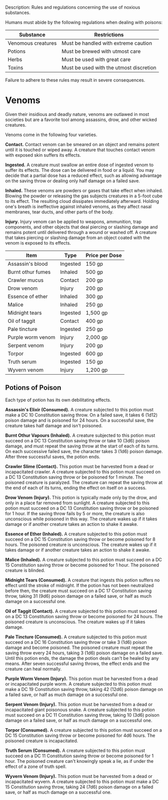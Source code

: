 Description: Rules and regulations concerning the use of noxious substances.

Humans must abide by the following regulations when dealing with poisons:

| Substance | Restrictions |
|-----------|--------------|
| Venomous creatures | Must be handled with extreme caution |
| Potions | Must be brewed with utmost care |
| Herbs | Must be used with great care |
| Toxins | Must be used with the utmost discretion |

Failure to adhere to these rules may result in severe consequences.
# Venoms
Given their insidious and deadly nature, venoms are outlawed in most societies but are a favorite tool among assassins, drow, and other wicked creatures.

Venoms come in the following four varieties.

**Contact.** Contact venom can be smeared on an object and remains potent until it is touched or wiped away. A creature that touches contact venom with exposed skin suffers its effects.

**Ingested.** A creature must swallow an entire dose of ingested venom to suffer its effects. The dose can be delivered in food or a liquid. You may decide that a partial dose has a reduced effect, such as allowing advantage on the saving throw or dealing only half damage on a failed save.

**Inhaled.** These venoms are powders or gases that take effect when inhaled. Blowing the powder or releasing the gas subjects creatures in a 5-foot cube to its effect. The resulting cloud dissipates immediately afterward. Holding one's breath is ineffective against inhaled venoms, as they affect nasal membranes, tear ducts, and other parts of the body.

**Injury.** Injury venom can be applied to weapons, ammunition, trap components, and other objects that deal piercing or slashing damage and remains potent until delivered through a wound or washed off. A creature that takes piercing or slashing damage from an object coated with the venom is exposed to its effects. 


| Item               | Type      | Price per Dose |
|--------------------|-----------|----------------|
| Assassin's blood   | Ingested  | 150 gp         |
| Burnt othur fumes  | Inhaled   | 500 gp         |
| Crawler mucus      | Contact   | 200 gp         |
| Drow venom         | Injury    | 200 gp         |
| Essence of ether   | Inhaled   | 300 gp         |
| Malice             | Inhaled   | 250 gp         |
| Midnight tears     | Ingested  | 1,500 gp       |
| Oil of taggit      | Contact   | 400 gp         |
| Pale tincture      | Ingested  | 250 gp         |
| Purple worm venom  | Injury    | 2,000 gp       |
| Serpent venom      | Injury    | 200 gp         |
| Torpor             | Ingested  | 600 gp         |
| Truth serum        | Ingested  | 150 gp         |
| Wyvern venom       | Injury    | 1,200 gp       |
## Potions of Poison
Each type of potion has its own debilitating effects.

**Assassin's Elixir (Consumed).** A creature subjected to this potion must make a DC 10 Constitution saving throw. On a failed save, it takes 6 (1d12) poison damage and is poisoned for 24 hours. On a successful save, the creature takes half damage and isn't poisoned.

**Burnt Othur Vapours (Inhaled).** A creature subjected to this potion must succeed on a DC 13 Constitution saving throw or take 10 (3d6) poison damage, and must repeat the saving throw at the start of each of its turns. On each successive failed save, the character takes 3 (1d6) poison damage. After three successful saves, the potion ends.

**Crawler Slime (Contact).** This potion must be harvested from a dead or incapacitated crawler. A creature subjected to this potion must succeed on a DC 13 Constitution saving throw or be poisoned for 1 minute. The poisoned creature is paralyzed. The creature can repeat the saving throw at the end of each of its turns, ending the effect on itself on a success.

**Drow Venom (Injury).** This potion is typically made only by the drow, and only in a place far removed from sunlight. A creature subjected to this potion must succeed on a DC 13 Constitution saving throw or be poisoned for 1 hour. If the saving throw fails by 5 or more, the creature is also unconscious while poisoned in this way. The creature wakes up if it takes damage or if another creature takes an action to shake it awake.

**Essence of Ether (Inhaled).** A creature subjected to this potion must succeed on a DC 15 Constitution saving throw or become poisoned for 8 hours. The poisoned creature is unconscious. The creature wakes up if it takes damage or if another creature takes an action to shake it awake.

**Malice (Inhaled).** A creature subjected to this potion must succeed on a DC 15 Constitution saving throw or become poisoned for 1 hour. The poisoned creature is blinded.

**Midnight Tears (Consumed).** A creature that ingests this potion suffers no effect until the stroke of midnight. If the potion has not been neutralized before then, the creature must succeed on a DC 17 Constitution saving throw, taking 31 (9d6) poison damage on a failed save, or half as much damage on a successful one.

**Oil of Taggit (Contact).** A creature subjected to this potion must succeed on a DC 13 Constitution saving throw or become poisoned for 24 hours. The poisoned creature is unconscious. The creature wakes up if it takes damage.

**Pale Tincture (Consumed).** A creature subjected to this potion must succeed on a DC 16 Constitution saving throw or take 3 (1d6) poison damage and become poisoned. The poisoned creature must repeat the saving throw every 24 hours, taking 3 (1d6) poison damage on a failed save. Until this potion ends, the damage the potion deals can't be healed by any means. After seven successful saving throws, the effect ends and the creature can heal normally.

**Purple Worm Venom (Injury).** This potion must be harvested from a dead or incapacitated purple worm. A creature subjected to this potion must make a DC 19 Constitution saving throw, taking 42 (12d6) poison damage on a failed save, or half as much damage on a successful one.

**Serpent Venom (Injury).** This potion must be harvested from a dead or incapacitated giant poisonous snake. A creature subjected to this potion must succeed on a DC 11 Constitution saving throw, taking 10 (3d6) poison damage on a failed save, or half as much damage on a successful one.

**Torpor (Consumed).** A creature subjected to this potion must succeed on a DC 15 Constitution saving throw or become poisoned for 4d6 hours. The poisoned creature is incapacitated.

**Truth Serum (Consumed).** A creature subjected to this potion must succeed on a DC 11 Constitution saving throw or become poisoned for 1 hour. The poisoned creature can't knowingly speak a lie, as if under the effect of a zone of truth spell.

**Wyvern Venom (Injury).** This potion must be harvested from a dead or incapacitated wyvern. A creature subjected to this potion must make a DC 15 Constitution saving throw, taking 24 (7d6) poison damage on a failed save, or half as much damage on a successful one.